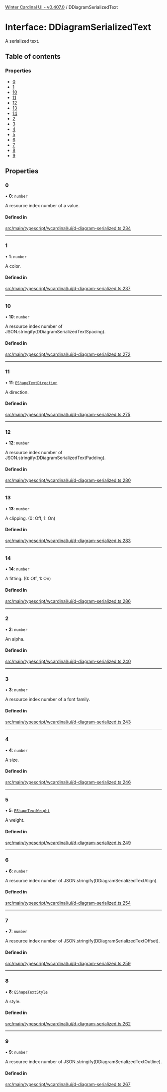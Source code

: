 [Winter Cardinal UI - v0.407.0](../index.md) / DDiagramSerializedText

# Interface: DDiagramSerializedText

A serialized text.

## Table of contents

### Properties

- [0](DDiagramSerializedText.md#0)
- [1](DDiagramSerializedText.md#1)
- [10](DDiagramSerializedText.md#10)
- [11](DDiagramSerializedText.md#11)
- [12](DDiagramSerializedText.md#12)
- [13](DDiagramSerializedText.md#13)
- [14](DDiagramSerializedText.md#14)
- [2](DDiagramSerializedText.md#2)
- [3](DDiagramSerializedText.md#3)
- [4](DDiagramSerializedText.md#4)
- [5](DDiagramSerializedText.md#5)
- [6](DDiagramSerializedText.md#6)
- [7](DDiagramSerializedText.md#7)
- [8](DDiagramSerializedText.md#8)
- [9](DDiagramSerializedText.md#9)

## Properties

### 0

• **0**: `number`

A resource index number of a value.

#### Defined in

[src/main/typescript/wcardinal/ui/d-diagram-serialized.ts:234](https://github.com/winter-cardinal/winter-cardinal-ui/blob/v0.407.0/src/main/typescript/wcardinal/ui/d-diagram-serialized.ts#L234)

___

### 1

• **1**: `number`

A color.

#### Defined in

[src/main/typescript/wcardinal/ui/d-diagram-serialized.ts:237](https://github.com/winter-cardinal/winter-cardinal-ui/blob/v0.407.0/src/main/typescript/wcardinal/ui/d-diagram-serialized.ts#L237)

___

### 10

• **10**: `number`

A resource index number of JSON.stringify(DDiagramSerializedTextSpacing).

#### Defined in

[src/main/typescript/wcardinal/ui/d-diagram-serialized.ts:272](https://github.com/winter-cardinal/winter-cardinal-ui/blob/v0.407.0/src/main/typescript/wcardinal/ui/d-diagram-serialized.ts#L272)

___

### 11

• **11**: [`EShapeTextDirection`](../index.md#eshapetextdirection-1)

A direction.

#### Defined in

[src/main/typescript/wcardinal/ui/d-diagram-serialized.ts:275](https://github.com/winter-cardinal/winter-cardinal-ui/blob/v0.407.0/src/main/typescript/wcardinal/ui/d-diagram-serialized.ts#L275)

___

### 12

• **12**: `number`

A resource index number of JSON.stringify(DDiagramSerializedTextPadding).

#### Defined in

[src/main/typescript/wcardinal/ui/d-diagram-serialized.ts:280](https://github.com/winter-cardinal/winter-cardinal-ui/blob/v0.407.0/src/main/typescript/wcardinal/ui/d-diagram-serialized.ts#L280)

___

### 13

• **13**: `number`

A clipping. (0: Off, 1: On)

#### Defined in

[src/main/typescript/wcardinal/ui/d-diagram-serialized.ts:283](https://github.com/winter-cardinal/winter-cardinal-ui/blob/v0.407.0/src/main/typescript/wcardinal/ui/d-diagram-serialized.ts#L283)

___

### 14

• **14**: `number`

A fitting. (0: Off, 1: On)

#### Defined in

[src/main/typescript/wcardinal/ui/d-diagram-serialized.ts:286](https://github.com/winter-cardinal/winter-cardinal-ui/blob/v0.407.0/src/main/typescript/wcardinal/ui/d-diagram-serialized.ts#L286)

___

### 2

• **2**: `number`

An alpha.

#### Defined in

[src/main/typescript/wcardinal/ui/d-diagram-serialized.ts:240](https://github.com/winter-cardinal/winter-cardinal-ui/blob/v0.407.0/src/main/typescript/wcardinal/ui/d-diagram-serialized.ts#L240)

___

### 3

• **3**: `number`

A resource index number of a font family.

#### Defined in

[src/main/typescript/wcardinal/ui/d-diagram-serialized.ts:243](https://github.com/winter-cardinal/winter-cardinal-ui/blob/v0.407.0/src/main/typescript/wcardinal/ui/d-diagram-serialized.ts#L243)

___

### 4

• **4**: `number`

A size.

#### Defined in

[src/main/typescript/wcardinal/ui/d-diagram-serialized.ts:246](https://github.com/winter-cardinal/winter-cardinal-ui/blob/v0.407.0/src/main/typescript/wcardinal/ui/d-diagram-serialized.ts#L246)

___

### 5

• **5**: [`EShapeTextWeight`](../index.md#eshapetextweight-1)

A weight.

#### Defined in

[src/main/typescript/wcardinal/ui/d-diagram-serialized.ts:249](https://github.com/winter-cardinal/winter-cardinal-ui/blob/v0.407.0/src/main/typescript/wcardinal/ui/d-diagram-serialized.ts#L249)

___

### 6

• **6**: `number`

A resource index number of JSON.stringify(DDiagramSerializedTextAlign).

#### Defined in

[src/main/typescript/wcardinal/ui/d-diagram-serialized.ts:254](https://github.com/winter-cardinal/winter-cardinal-ui/blob/v0.407.0/src/main/typescript/wcardinal/ui/d-diagram-serialized.ts#L254)

___

### 7

• **7**: `number`

A resource index number of JSON.stringify(DDiagramSerializedTextOffset).

#### Defined in

[src/main/typescript/wcardinal/ui/d-diagram-serialized.ts:259](https://github.com/winter-cardinal/winter-cardinal-ui/blob/v0.407.0/src/main/typescript/wcardinal/ui/d-diagram-serialized.ts#L259)

___

### 8

• **8**: [`EShapeTextStyle`](../index.md#eshapetextstyle-1)

A style.

#### Defined in

[src/main/typescript/wcardinal/ui/d-diagram-serialized.ts:262](https://github.com/winter-cardinal/winter-cardinal-ui/blob/v0.407.0/src/main/typescript/wcardinal/ui/d-diagram-serialized.ts#L262)

___

### 9

• **9**: `number`

A resource index number of JSON.stringify(DDiagramSerializedTextOutline).

#### Defined in

[src/main/typescript/wcardinal/ui/d-diagram-serialized.ts:267](https://github.com/winter-cardinal/winter-cardinal-ui/blob/v0.407.0/src/main/typescript/wcardinal/ui/d-diagram-serialized.ts#L267)
